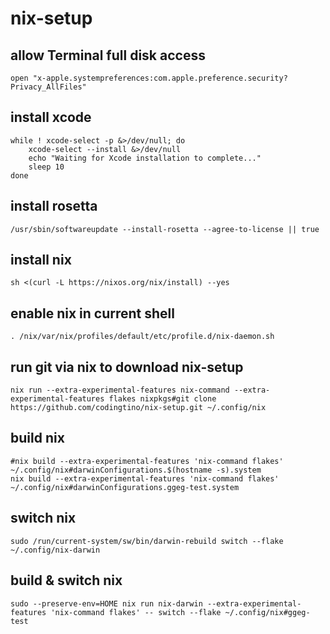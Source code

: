 # nix-setup

## allow Terminal full disk access

```
open "x-apple.systempreferences:com.apple.preference.security?Privacy_AllFiles"
```

## install xcode

```
while ! xcode-select -p &>/dev/null; do
    xcode-select --install &>/dev/null
    echo "Waiting for Xcode installation to complete..."
    sleep 10
done
```

## install rosetta

```
/usr/sbin/softwareupdate --install-rosetta --agree-to-license || true
```

## install nix

```
sh <(curl -L https://nixos.org/nix/install) --yes
```

## enable nix in current shell

```
. /nix/var/nix/profiles/default/etc/profile.d/nix-daemon.sh
```

## run git via nix to download nix-setup

```
nix run --extra-experimental-features nix-command --extra-experimental-features flakes nixpkgs#git clone https://github.com/codingtino/nix-setup.git ~/.config/nix
```

## build nix

```
#nix build --extra-experimental-features 'nix-command flakes' ~/.config/nix#darwinConfigurations.$(hostname -s).system
nix build --extra-experimental-features 'nix-command flakes' ~/.config/nix#darwinConfigurations.ggeg-test.system
```

## switch nix

```
sudo /run/current-system/sw/bin/darwin-rebuild switch --flake ~/.config/nix-darwin
```

## build & switch nix

```
sudo --preserve-env=HOME nix run nix-darwin --extra-experimental-features 'nix-command flakes' -- switch --flake ~/.config/nix#ggeg-test
```
